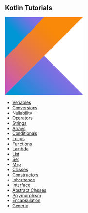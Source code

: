 ## Kotlin Tutorials
<img src="https://github.com/omercankoc/KotlinTutorials/blob/master/kotlin.png" alt="Kotlin">
<ul>
  <li><a href="https://github.com/omercankoc/KotlinTutorials/blob/master/KotlinTutorials/Variables.kt">Veriables</a></li>
  <li><a href="https://github.com/omercankoc/KotlinTutorials/blob/master/KotlinTutorials/Conversions.kt">Conversions</a></li>
  <li><a href="https://github.com/omercankoc/KotlinTutorials/blob/master/KotlinTutorials/Nullability.kt">Nullability</a></li>
  <li><a href="https://github.com/omercankoc/KotlinTutorials/blob/master/KotlinTutorials/Operators.kt">Operators</a></li>
  <li><a href="https://github.com/omercankoc/KotlinTutorials/blob/master/KotlinTutorials/Strings.kt">Strings</a></li>
  <li><a href="https://github.com/omercankoc/KotlinTutorials/blob/master/KotlinTutorials/Arrays.kt">Arrays</a></li>
  <li><a href="https://github.com/omercankoc/KotlinTutorials/blob/master/KotlinTutorials/Conditionals.kt">Conditionals</a></li>
  <li><a href="https://github.com/omercankoc/KotlinTutorials/blob/master/KotlinTutorials/Loops.kt">Loops</a></li>
  <li><a href="https://github.com/omercankoc/KotlinTutorials/blob/master/KotlinTutorials/Functions.kt">Functions</a></li>
  <li><a href="https://github.com/omercankoc/KotlinTutorials/blob/master/KotlinTutorials/Lambda.kt">Lambda</a></li>
  <li><a href="https://github.com/omercankoc/KotlinTutorials/blob/master/KotlinTutorials/List.kt">List</a></li>
  <li><a href="https://github.com/omercankoc/KotlinTutorials/blob/master/KotlinTutorials/Set.kt">Set</a></li>
  <li><a href="https://github.com/omercankoc/KotlinTutorials/blob/master/KotlinTutorials/Map.kt">Map</a></li>
  <li><a href="https://github.com/omercankoc/KotlinTutorials/blob/master/KotlinTutorials/Classes.kt">Classes</a></li>
  <li><a href="https://github.com/omercankoc/KotlinTutorials/blob/master/KotlinTutorials/Constructors.kt">Constructors</a></li>
  <li><a href="https://github.com/omercankoc/KotlinTutorials/blob/master/KotlinTutorials/Inheritance.kt">Inheritance</a></li>
  <li><a href="https://github.com/omercankoc/KotlinTutorials/blob/master/KotlinTutorials/Interface.kt">Interface</a></li>
  <li><a href="https://github.com/omercankoc/KotlinTutorials/blob/master/KotlinTutorials/Abstract.kt">Abstract Classes</a></li>
  <li><a href="https://github.com/omercankoc/KotlinTutorials/blob/master/KotlinTutorials/Polymorphism.kt">Polymorphism</a></li>
  <li><a href="https://github.com/omercankoc/KotlinTutorials/blob/master/KotlinTutorials/Encapsulation.kt">Encapsulation</a></li>
  <li><a href="https://github.com/omercankoc/KotlinTutorials/blob/master/KotlinTutorials/Generic.kt">Generic</a></li>
</ul>

